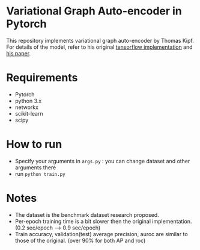 # Variational Graph Auto-encoder in Pytorch
This repository implements variational graph auto-encoder by Thomas Kipf. For details of the model, 
refer to his original [tensorflow implementation](https://github.com/tkipf/gae) and [his paper](https://arxiv.org/abs/1611.07308).

# Requirements

* Pytorch 
* python 3.x
* networkx
* scikit-learn
* scipy

# How to run
* Specify your arguments in `args.py` : you can change dataset and other arguments there
* run `python train.py`

# Notes

* The dataset is the benchmark dataset research proposed.
* Per-epoch training time is a bit slower then the original implementation.(0.2 sec/epoch --> 0.9 sec/epoch)
* Train accuracy, validation(test) average precision, auroc are similar to those of the original. (over 90% for both AP and roc) 

